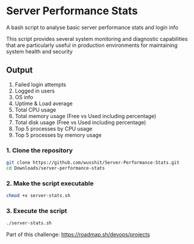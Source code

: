 #  Server Performance Stats
A bash script to analyse basic server performance stats and login info

This script provides several system monitoring and diagnostic capabilities that are particularly useful in production environments for maintaining system health and security
## Output
1. Failed login attempts
2. Logged in users
3. OS info
4. Uptime & Load average
5. Total CPU usage
6. Total memory usage (Free vs Used including percentage)
7. Total disk usage (Free vs Used including percentage)
8. Top 5 processes by CPU usage
9. Top 5 processes by memory usage
### 1. Clone the repository
```bash
git clone https://github.com/wusshit/Server-Performance-Stats.git
cd Downloads/server-performance-stats 
```
### 2. Make the script executable
```bash
chmod +x server-stats.sh
```
### 3. Execute the script
```bash
./server-stats.sh
```
Part of this challenge: https://roadmap.sh/devops/projects
